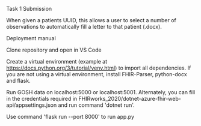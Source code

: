 Task 1 Submission

When given a patients UUID, this allows a user to select a number of observations to automatically fill a letter to that patient (.docx).

Deployment manual

Clone repository and open in VS Code

Create a virtual environment (example at https://docs.python.org/3/tutorial/venv.html) to import all dependencies. If you are not using a virtual environment, install FHIR-Parser, python-docx and flask.

Run GOSH data on localhost:5000 or localhost:5001. Alternately, you can fill in the credentials required in FHIRworks_2020/dotnet-azure-fhir-web-api/appsettings.json and run command 'dotnet run'.

Use command 'flask run --port 8000' to run app.py